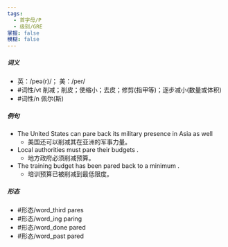```yaml
---
tags:
  - 首字母/P
  - 级别/GRE
掌握: false
模糊: false
---
```

##### 词义
- 英：/peə(r)/； 美：/per/
- #词性/vt  削减；削皮；使缩小；去皮；修剪(指甲等)；逐步减小(数量或体积)
- #词性/n  佩尔(斯)
##### 例句
- The United States can pare back its military presence in Asia as well
	- 美国还可以削减其在亚洲的军事力量。
- Local authorities must pare their budgets .
	- 地方政府必须削减预算。
- The training budget has been pared back to a minimum .
	- 培训预算已被削减到最低限度。
##### 形态
- #形态/word_third pares
- #形态/word_ing paring
- #形态/word_done pared
- #形态/word_past pared
